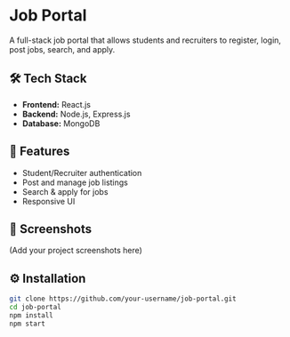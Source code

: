 # Job Portal

A full-stack job portal that allows students and recruiters to register, login, post jobs, search, and apply.  

## 🛠 Tech Stack
- **Frontend:** React.js  
- **Backend:** Node.js, Express.js  
- **Database:** MongoDB  

## 🚀 Features
- Student/Recruiter authentication  
- Post and manage job listings  
- Search & apply for jobs  
- Responsive UI  

## 📸 Screenshots
(Add your project screenshots here)

## ⚙️ Installation
```bash
git clone https://github.com/your-username/job-portal.git
cd job-portal
npm install
npm start
